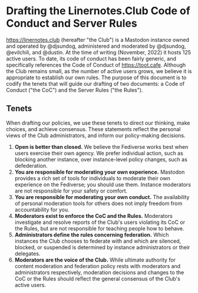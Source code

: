 # Drafting the Linernotes.Club Code of Conduct and Server Rules

https://linernotes.club (hereafter "the Club") is a Mastodon instance owned and operated by @djsundog, administered and moderated by @djsundog, @evilchili, and @dustin. At the time of writing (November, 2022) it hosts 125 active users. To date, its code of conduct has been fairly generic, and specifically references the Code of Conduct of https://toot.cafe. Although the Club remains small, as the number of active users grows, we believe it is appropriate to establish our own rules. The purpose of this document is to codify the tenets that will guide our drafting of two documents: a Code of Conduct ("the CoC") and the Server Rules ("the Rules").

## Tenets

When drafting our policies, we use these tenets to direct our thinking, make choices, and achieve consensus. These statements reflect the personal views of the Club administrators, and inform our policy-making decisions.

1. **Open is better than closed.** We believe the Fediverse works best when users exercise their own agency. We prefer individual action, such as blocking another instance, over instance-level policy changes, such as defederation.
1. **You are responsible for moderating your own experience.** Mastodon provides a rich set of tools for individuals to moderate their own experience on the Fediverse; you should use them. Instance moderators are not responsible for your safety or comfort.
1. **You are responsible for moderating your own conduct.** The availability of personal moderation tools for others does not imply freedom from accountability for you.
1. **Moderators exist to enforce the CoC and the Rules.** Moderators investigate and resolve reports of the Club's users violating its CoC or the Rules, but are not responsible for teaching people how to behave.
1. **Administrators define the rules concerning federation.** Which instances the Club chooses to federate with and which are silenced, blocked, or suspended is determined by instance administrators or their delegates.
1. **Moderators are the voice of the Club.** While ultimate authority for content moderation and federation policy rests with moderators and administrators respectively, moderation decisions and changes to the CoC or the Rules should reflect the general consensus of the Club's active users.

